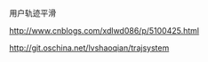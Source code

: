 
用户轨迹平滑

http://www.cnblogs.com/xdlwd086/p/5100425.html


http://git.oschina.net/lvshaoqian/trajsystem
